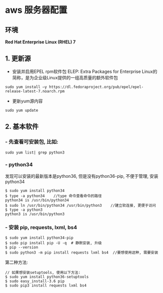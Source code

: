 # aws 服务器配置
## 环境
**Red Hat Enterprise Linux (RHEL) 7**


## 1. 更新源

- 安装并启用EPEL rpm软件包
ELEP: Extra Packages for Enterprise Linux的简称，是为企业级Linux提供的一组高质量的额外软件包
```
sudo yum install –y https://dl.fedoraproject.org/pub/epel/epel-release-latest-7.noarch.rpm
```

- 更新yum源内容
```
sudo yum update
```

## 2. 基本软件

### - 先查看可安装包, 比如:
```
sudo yum list| grep python3
```

### - python34   
发现可以安装的最新版本是python36, 但是没有python36-pip, 不便于管理, 安装python34

```
$ sudo yum install python34
$ type -a python34    //type 命令查看命令的路径
python34 is /usr/bin/python34
$ sudo ln /usr/bin/python34 /usr/bin/python3    //建立软连接, 更便于访问
$ type -a python3
python3 is /usr/bin/python3

```

### - 安装 pip, requests, lxml, bs4

```
$ sudo yum install python34-pip
$ sudo pip install pip -U -q  # 静默安装, 升级
$ pip --version
$ sudo python3 -m pip install requests lxml bs4  //要想使用这种, 需要安装

```
  第二种方法:
```
// 如果想安装setuptools, 使用以下方法:
$ sudo yum install python36-setuptools
$ sudo easy_install-3.6 pip
$ sudo pip3 install requests lxml bs4
```

